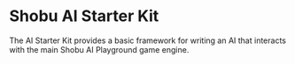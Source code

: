 # Shobu AI Starter Kit

The AI Starter Kit provides a basic framework for writing an AI that interacts with the main Shobu AI Playground game engine.
